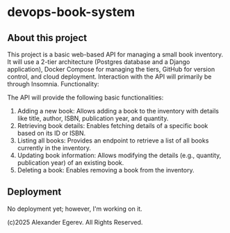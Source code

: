 # devops-book-system

## About this project
This project is a basic web-based API for managing a small book inventory. It will use a 2-tier architecture (Postgres database and a Django application), Docker Compose for managing the tiers, GitHub for version control, and cloud deployment. Interaction with the API will primarily be through Insomnia.
Functionality:

The API will provide the following basic functionalities:
1. Adding a new book: Allows adding a book to the inventory with details like title, author, ISBN, publication year, and quantity.
2. Retrieving book details: Enables fetching details of a specific book based on its ID or ISBN.
3. Listing all books: Provides an endpoint to retrieve a list of all books currently in the inventory.
4. Updating book information: Allows modifying the details (e.g., quantity, publication year) of an existing book.
5. Deleting a book: Enables removing a book from the inventory.

## Deployment
No deployment yet; however, I'm working on it.


(c)2025 Alexander Egerev. All Rights Reserved.
